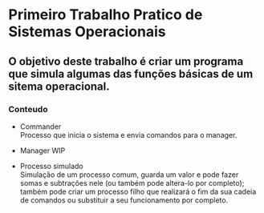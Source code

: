 # Primeiro Trabalho Pratico de Sistemas Operacionais

## O objetivo deste trabalho é criar um programa que simula algumas das funções básicas de um sitema operacional.

### Conteudo

- Commander  
Processo que inicia o sistema e envia comandos para o manager.

- Manager
WIP

- Processo simulado  
Simulação de um processo comum, guarda um valor e pode fazer somas e subtrações nele (ou também pode altera-lo por completo); também pode criar um processo filho que realizará o fim da sua cadeia de comandos ou substituir a seu funcionamento por completo.
